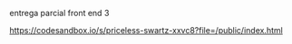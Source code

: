 entrega parcial front end 3

https://codesandbox.io/s/priceless-swartz-xxvc8?file=/public/index.html 
